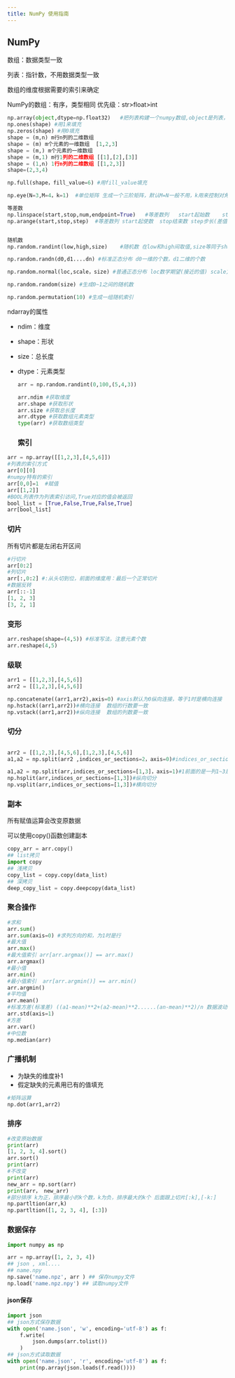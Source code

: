 ```yaml
---
title: NumPy 使用指南
---
```


## NumPy

数组：数据类型一致

列表：指针数，不用数据类型一致

数组的维度根据需要的索引来确定

NumPy的数组：有序，类型相同 优先级：str>float>int

```python
np.array(object,dtype=np.float32)  	#把列表构建一个numpy数组,object是列表，dtype是类型numpy内置了一些类型	例：np.float32
np.ones(shape) #用1来填充
np.zeros(shape) #用0填充
shape = (m,n) m行n列的二维数组
shape = (m) m个元素的一维数组  [1,2,3]
shape = (m,) m个元素的一维数组
shape = (m,1) m行1列的二维数组 [[1],[2],[3]]
shape = (1,n) 1行n列的二维数组 [[1,2,3]]
shape=(2,3,4)

np.full(shape，fill_value=6) #用fill_value填充

np.eye(N=3,M=4，k=1)  #单位矩阵 生成一个三阶矩阵，默认M=N一般不用，k用来控制对角的移动

等差数
np.linspace(start,stop,num,endpoint=True)	#等差数列	start起始数	stop结束数	num取几个数	endpoint为True时保留最后一个否则不保留
np.arange(start,stop,step)	#等差数列 start起使数	stop结束数 step步长(差值)	默认不取最后一个值


随机数
np.random.randint(low,high,size)	#随机数 在low和high间取值,size等同于shape

np.random.randn(d0,d1....dn) #标准正态分布 d0一维的个数，d1二维的个数

np.random.normal(loc,scale，size) #普通正态分布 loc数学期望(接近的值) scale方差 size等同于shape

np.random.random(size) #生成0~1之间的随机数

np.random.permutation(10) #生成一组随机索引
```

ndarray的属性

- ndim：维度

- shape：形状

- size：总长度

- dtype：元素类型

  ```python
  arr = np.random.randint(0,100,(5,4,3))
  
  arr.ndim #获取维度
  arr.shape #获取形状
  arr.size #获取总长度
  arr.dtype #获取数组元素类型
  type(arr) #获取数组类型
  ```

  ### 索引

```python
arr = np.array([[1,2,3],[4,5,6]])
#列表的索引方式
arr[0][0]
#numpy特有的索引
arr[0,0]=1  #赋值
arr[[1,2]]
#BOOL列表作为列表索引访问,True对应的值会被返回
bool_list = [True,False,True,False,True]
arr[bool_list]
```

### 切片

所有切片都是左闭右开区间

```python
#行切片
arr[0:2]
#列切片
arr[:,0:2] #:从头切到位，前面的维度用：最后一个正常切片
#数据反转
arr[::-1]
[1, 2, 3]
[3, 2, 1]
```

### 变形

```python
arr.reshape(shape=(4,5)) #标准写法，注意元素个数
arr.reshape(4,5)
```

### 级联

```python
arr1 = [[1,2,3],[4,5,6]]
arr2 = [[1,2,3],[4,5,6]]

np.concatenate((arr1,arr2),axis=0) #axis默认为0纵向连接，等于1时是横向连接
np.hstack((arr1,arr2))#横向连接  数组的行数要一致
np.vstack((arr1,arr2))#纵向连接  数组的列数要一致
```

### 切分

```python

arr2 = [[1,2,3],[4,5,6],[1,2,3],[4,5,6]]
a1,a2 = np.split(arr2 ,indices_or_sections=2，axis=0)#indices_or_sections切割的份数

a1,a2 = np.split(arr,indices_or_sections=[1,3]，axis=1)#1前面的是一列1~3是一列3后面的是一列(多用于横向切割维度内个数为不能等分的)
np.hsplit(arr,indices_or_sections=[1,3])#纵向切分
np.vsplit(arr,indices_or_sections=[1,3])#横向切分
```

### 副本

所有赋值运算会改变原数据

可以使用copy()函数创建副本

```python
copy_arr = arr.copy()
## list拷贝
import copy
## 浅拷贝
copy_list = copy.copy(data_list)
## 深拷贝
deep_copy_list = copy.deepcopy(data_list)
```

### 聚合操作

```python
#求和
arr.sum()
arr.sum(axis=0) #求列方向的和，为1时是行
#最大值
arr.max()
#最大值索引 arr[arr.argmax()] == arr.max()
arr.argmax()
#最小值
arr.min()
#最小值索引	arr[arr.argmin()] == arr.min()
arr.argmin()
#平均值
arr.mean()
#标准方差(标准差) ((a1-mean)**2+(a2-mean)**2......(an-mean)**2)/n 数据波动
arr.std(axis=1)
#方差
arr.var()
#中位数
np.median(arr)
```

### 广播机制

- 为缺失的维度补1
- 假定缺失的元素用已有的值填充

```python
#矩阵运算
np.dot(arr1,arr2)
```

### 排序

```python
#改变原始数据
print(arr)
[1, 2, 3, 4].sort()
arr.sort()
print(arr)
#不改变
print(arr)
new_arr = np.sort(arr)
print(arr， new_arr)
#部分排序 k为正，排序最小的k个数，k为负，排序最大的k个 后面跟上切片[:k],[-k:]
np.partltion(arr,k)
np.partltion([1, 2, 3, 4], [:3])
```

### 数据保存

```python
import numpy as np

arr = np.array([1, 2, 3, 4])
## json , xml....
## name.npy
np.save('name.npz', arr ) ## 保存numpy文件
np.load('name.npz.npy')	## 读取numpy文件
```

#### json保存

```python
import json
## json方式保存数据
with open('name.json', 'w', encoding='utf-8') as f:
    f.write(
        json.dumps(arr.tolist())
    )
## json方式读取数据
with open('name.json', 'r', encoding='utf-8') as f:
	print(np.array(json.loads(f.read())))
```